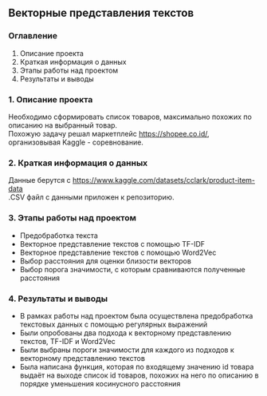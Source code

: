 ## Векторные представления текстов
### Оглавление
1. Описание проекта
2. Краткая информация о данных
3. Этапы работы над проектом
4. Результаты и выводы

### 1. Описание проекта
Необходимо сформировать список товаров, максимально похожих по описанию на выбранный товар. </br>
Похожую задачу решал маркетплейс https://shopee.co.id/, организовывая Kaggle - соревнование.

### 2. Краткая информация о данных
Данные берутся с https://www.kaggle.com/datasets/cclark/product-item-data </br>
.СSV файл с данными приложен к репозиторию.

### 3. Этапы работы над проектом
* Предобработка текста
* Векторное представление текстов с помощью TF-IDF
* Векторное представление текстов с помощью Word2Vec
* Выбор расстояния для оценки близости векторов
* Выбор порога значимости, с которым сравниваются полученные расстояния

### 4. Результаты и выводы
* В рамках работы над проектом была осуществлена предобработка текстовых данных с помощью регулярных выражений
* Были опробованы два подхода к векторному представлению текстов, TF-IDF и Word2Vec
* Были выбраны пороги значимости для каждого из подходов к векторному представлению текстов
* Была написана функция, которая по входящему значению id товара выдаёт на выходе список id товаров, похожих на него по описанию в порядке уменьшения косинусного расстояния
